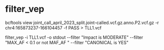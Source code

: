 # filter_vep

bcftools view joint_call_april_2023_split.joint-called.vcf.gz.anno.P2.vcf.gz -r chr4:165873237-166104457 -f PASS > TLL1.vcf

filter_vep -i TLL1.vcf -o stdout --filter "Impact is MODERATE" --filter "MAX_AF < 0.1 or not MAF_AF " --filter "CANONICAL is YES"



